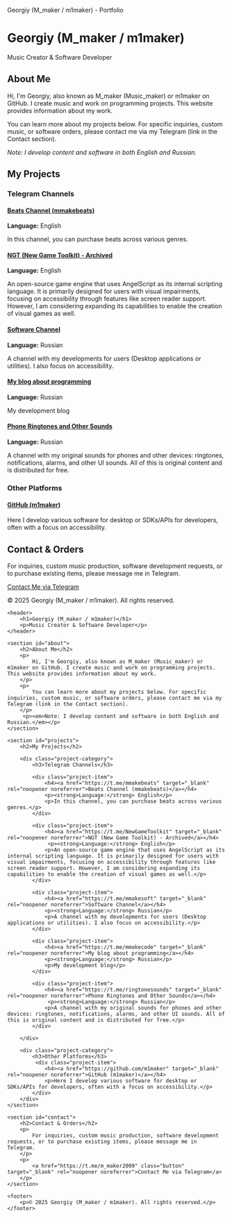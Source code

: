   Georgiy (M\_maker / m1maker) - Portfolio 

# Georgiy (M\_maker / m1maker)

Music Creator & Software Developer

## About Me

Hi, I'm Georgiy, also known as M\_maker (Music\_maker) or m1maker on GitHub. I create music and work on programming projects. This website provides information about my work.

You can learn more about my projects below. For specific inquiries, custom music, or software orders, please contact me via my Telegram (link in the Contact section).

_Note: I develop content and software in both English and Russian._

## My Projects

### Telegram Channels

#### [Beats Channel (mmakebeats)](https://t.me/mmakebeats)

**Language:** English

In this channel, you can purchase beats across various genres.

#### [NGT (New Game Toolkit) - Archived](https://t.me/NewGameToolkit)

**Language:** English

An open-source game engine that uses AngelScript as its internal scripting language. It is primarily designed for users with visual impairments, focusing on accessibility through features like screen reader support. However, I am considering expanding its capabilities to enable the creation of visual games as well.

#### [Software Channel](https://t.me/mmakesoft)

**Language:** Russian

A channel with my developments for users (Desktop applications or utilities). I also focus on accessibility.

#### [My blog about programming](https://t.me/mmakecode)

**Language:** Russian

My development blog

#### [Phone Ringtones and Other Sounds](https://t.me/ringtonesounds)

**Language:** Russian

A channel with my original sounds for phones and other devices: ringtones, notifications, alarms, and other UI sounds. All of this is original content and is distributed for free.

### Other Platforms

#### [GitHub (m1maker)](https://github.com/m1maker)

Here I develop various software for desktop or SDKs/APIs for developers, often with a focus on accessibility.

## Contact & Orders

For inquiries, custom music production, software development requests, or to purchase existing items, please message me in Telegram.

[Contact Me via Telegram](https://t.me/m_maker2009)

© 2025 Georgiy (M\_maker / m1maker). All rights reserved.<!DOCTYPE html>
<html lang="en">
<head>
    <meta charset="UTF-8">
    <meta name="viewport" content="width=device-width, initial-scale=1.0">
    <title>Georgiy (M_maker / m1maker) - Portfolio</title>
    <link rel="stylesheet" href="style.css">
</head>
<body>

    <header>
        <h1>Georgiy (M_maker / m1maker)</h1>
        <p>Music Creator & Software Developer</p>
    </header>

    <section id="about">
        <h2>About Me</h2>
        <p>
            Hi, I'm Georgiy, also known as M_maker (Music_maker) or m1maker on GitHub. I create music and work on programming projects. This website provides information about my work.
        </p>
        <p>
            You can learn more about my projects below. For specific inquiries, custom music, or software orders, please contact me via my Telegram (link in the Contact section).
        </p>
         <p><em>Note: I develop content and software in both English and Russian.</em></p>
    </section>

    <section id="projects">
        <h2>My Projects</h2>

        <div class="project-category">
            <h3>Telegram Channels</h3>

            <div class="project-item">
                <h4><a href="https://t.me/mmakebeats" target="_blank" rel="noopener noreferrer">Beats Channel (mmakebeats)</a></h4>
                <p><strong>Language:</strong> English</p>
                <p>In this channel, you can purchase beats across various genres.</p>
            </div>

            <div class="project-item">
                <h4><a href="https://t.me/NewGameToolkit" target="_blank" rel="noopener noreferrer">NGT (New Game Toolkit) - Archived</a></h4>
                 <p><strong>Language:</strong> English</p>
                <p>An open-source game engine that uses AngelScript as its internal scripting language. It is primarily designed for users with visual impairments, focusing on accessibility through features like screen reader support. However, I am considering expanding its capabilities to enable the creation of visual games as well.</p>
            </div>

            <div class="project-item">
                <h4><a href="https://t.me/mmakesoft" target="_blank" rel="noopener noreferrer">Software Channel</a></h4>
                <p><strong>Language:</strong> Russian</p>
                <p>A channel with my developments for users (Desktop applications or utilities). I also focus on accessibility.</p>
            </div>

            <div class="project-item">
                <h4><a href="https://t.me/mmakecode" target="_blank" rel="noopener noreferrer">My blog about programming</a></h4>
                <p><strong>Language:</strong> Russian</p>
                <p>My development blog</p>
            </div>

            <div class="project-item">
                <h4><a href="https://t.me/ringtonesounds" target="_blank" rel="noopener noreferrer">Phone Ringtones and Other Sounds</a></h4>
                 <p><strong>Language:</strong> Russian</p>
                <p>A channel with my original sounds for phones and other devices: ringtones, notifications, alarms, and other UI sounds. All of this is original content and is distributed for free.</p>
            </div>

        </div>

        <div class="project-category">
            <h3>Other Platforms</h3>
             <div class="project-item">
                <h4><a href="https://github.com/m1maker" target="_blank" rel="noopener noreferrer">GitHub (m1maker)</a></h4>
                <p>Here I develop various software for desktop or SDKs/APIs for developers, often with a focus on accessibility.</p>
            </div>
        </div>
    </section>

    <section id="contact">
        <h2>Contact & Orders</h2>
        <p>
            For inquiries, custom music production, software development requests, or to purchase existing items, please message me in Telegram.
        </p>
        <p>
            <a href="https://t.me/m_maker2009" class="button" target="_blank" rel="noopener noreferrer">Contact Me via Telegram</a>
        </p>
    </section>

    <footer>
        <p>© 2025 Georgiy (M_maker / m1maker). All rights reserved.</p>
    </footer>


</body>
</html>
